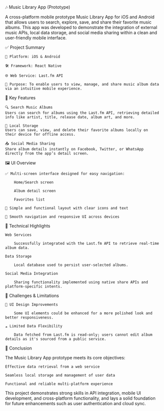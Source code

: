 🎶 Music Library App (Prototype)

A cross-platform mobile prototype Music Library App for iOS and Android that allows users to search, explore, save, and share their favorite music albums. This app was developed to demonstrate the integration of external music APIs, local data storage, and social media sharing within a clean and user-friendly mobile interface.

✅ Project Summary

    📱 Platform: iOS & Android

    🛠️ Framework: React Native 

    🌐 Web Service: Last.fm API

    🧠 Purpose: To enable users to view, manage, and share music album data via an intuitive mobile experience.

🚀 Key Features

    🔍 Search Music Albums
    Users can search for albums using the Last.fm API, retrieving detailed info like artist, title, release date, album art, and more.

    💾 Local Storage
    Users can save, view, and delete their favorite albums locally on their device for offline access.

    📤 Social Media Sharing
    Share album details instantly on Facebook, Twitter, or WhatsApp directly from the app’s detail screen.

🖼️ UI Overview

    ✅ Multi-screen interface designed for easy navigation:

        Home/Search screen

        Album detail screen

        Favorites list

    🎨 Simple and functional layout with clear icons and text

    📲 Smooth navigation and responsive UI across devices

📂 Technical Highlights

    Web Services

        Successfully integrated with the Last.fm API to retrieve real-time album data.

    Data Storage

        Local database used to persist user-selected albums.

    Social Media Integration

        Sharing functionality implemented using native share APIs and platform-specific intents.

🧩 Challenges & Limitations

    🎨 UI Design Improvements

        Some UI elements could be enhanced for a more polished look and better responsiveness.

    ☁️ Limited Data Flexibility

        Data fetched from Last.fm is read-only; users cannot edit album details as it's sourced from a public service.

📝 Conclusion

The Music Library App prototype meets its core objectives:

    Effective data retrieval from a web service

    Seamless local storage and management of user data

    Functional and reliable multi-platform experience

This project demonstrates strong skills in API integration, mobile UI development, and cross-platform functionality, and lays a solid foundation for future enhancements such as user authentication and cloud sync.
